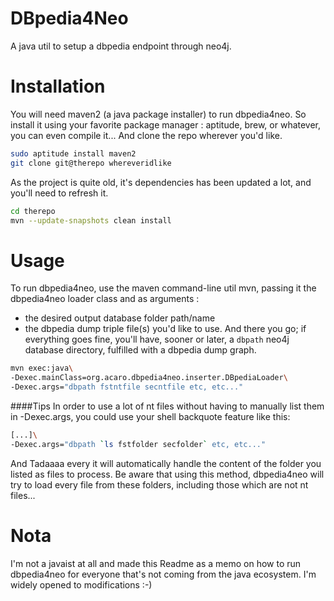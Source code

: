 DBpedia4Neo
===========
A java util to setup a dbpedia endpoint through neo4j.


Installation
============
You will need maven2 (a java package installer) to run dbpedia4neo. So install it using your
favorite package manager : aptitude, brew, or whatever, you can even compile it...
And clone the repo wherever you'd like.
```bash
sudo aptitude install maven2
git clone git@therepo whereveridlike
```

As the project is quite old, it's dependencies has been updated a lot,
and you'll need to refresh it.

```bash
cd therepo
mvn --update-snapshots clean install
```

Usage
=====

To run dbpedia4neo, use the maven command-line util mvn, passing it the dbpedia4neo loader class
and as arguments :
 - the desired output database folder path/name
 - the dbpedia dump triple file(s) you'd like to use.
And there you go; if everything goes fine,
you'll have, sooner or later, a `dbpath` neo4j database directory, fulfilled with a dbpedia dump graph.

```bash
mvn exec:java\
-Dexec.mainClass=org.acaro.dbpedia4neo.inserter.DBpediaLoader\
-Dexec.args="dbpath fstntfile secntfile etc, etc..."
```

####Tips
In order to use a lot of nt files without having to manually list them in -Dexec.args,
you could use your shell backquote feature like this:
```bash
[...]\
-Dexec.args="dbpath `ls fstfolder secfolder` etc, etc..."
```
And Tadaaaa every it will automatically handle the content of the folder you listed as files to process.
Be aware that using this method, dbpedia4neo will try to load every file from these folders,
including those which are not nt files...

Nota
====
I'm not a javaist at all and made this Readme as a memo on how to run dbpedia4neo for everyone that's
not coming from the java ecosystem. I'm widely opened to modifications :-)